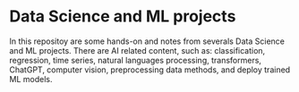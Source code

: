 # Data Science and ML projects

In this repositoy are some hands-on and notes from severals Data Science and ML projects. 
There are AI related content, such as: classification, regression, time series, natural languages processing, transformers, ChatGPT, computer vision, preprocessing data methods, and deploy trained ML models.
